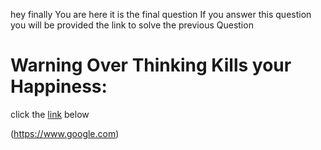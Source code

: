 hey finally You are here it is the final question If you answer this question you will be provided the link to solve the previous Question

<h1>Warning Over Thinking Kills your Happiness:</h1>

click the [link](https://pages.github.com/)    below

(https://www.google.com)
